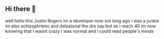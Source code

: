 ## Hi there 👋

<!--
**Justinknows/Justinknows** is a ✨ _special_ ✨ repository because its `README.md` (this file) appears on your GitHub profile.

Here are some ideas to get you started:

- 🔭 I’m currently working on ...
- 🌱 I’m currently learning ...
- 👯 I’m looking to collaborate on ...
- 🤔 I’m looking for help with ...
- 💬 Ask me about ...
- 📫 How to reach me: ...
- 😄 Pronouns: ...
- ⚡ Fun fact: ...
-->
well hello this Justin Rogers im a developer now not long ago i was a junkie im also schizophrenic and delusional the drs say but as i reach 40 im now knowing that I wasnt crazy i was normal and i could read people's minds
